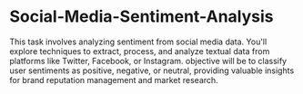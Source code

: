 # Social-Media-Sentiment-Analysis
This task involves analyzing sentiment from social media data. You'll explore techniques to extract, process, and analyze textual data from platforms like Twitter, Facebook, or Instagram.  objective will be to classify user sentiments as positive, negative, or neutral, providing valuable insights for brand reputation management and market research.
